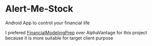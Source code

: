 # Alert-Me-Stock
Android App to control your financial life

I prefered [FinancialModelingPrep](financialmodelingprep.com/) over AlphaVantage for this project because it is more suitable for target client purpose

